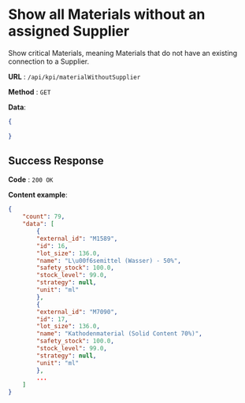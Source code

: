 # Show all Materials without an assigned Supplier

Show critical Materials, meaning Materials that do not have an existing connection to a Supplier.

**URL** : `/api/kpi/materialWithoutSupplier`

**Method** : `GET`

**Data**: 

```json
{
    
}
```

## Success Response

**Code** : `200 OK`

**Content example**:

```json
{
    "count": 79,
    "data": [
        {
        "external_id": "M1589",
        "id": 16,
        "lot_size": 136.0,
        "name": "L\u00f6semittel (Wasser) - 50%",
        "safety_stock": 100.0,
        "stock_level": 99.0,
        "strategy": null,
        "unit": "ml"
        },
        {
        "external_id": "M7090",
        "id": 17,
        "lot_size": 136.0,
        "name": "Kathodenmaterial (Solid Content 70%)",
        "safety_stock": 100.0,
        "stock_level": 99.0,
        "strategy": null,
        "unit": "ml"
        },
        ...
    ]
}   
```